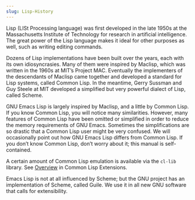 ```yaml
---
slug: Lisp-History
---
```


Lisp (LISt Processing language) was first developed in the late 1950s at the Massachusetts Institute of Technology for research in artificial intelligence. The great power of the Lisp language makes it ideal for other purposes as well, such as writing editing commands.

Dozens of Lisp implementations have been built over the years, each with its own idiosyncrasies. Many of them were inspired by Maclisp, which was written in the 1960s at MIT’s Project MAC. Eventually the implementers of the descendants of Maclisp came together and developed a standard for Lisp systems, called Common Lisp. In the meantime, Gerry Sussman and Guy Steele at MIT developed a simplified but very powerful dialect of Lisp, called Scheme.

GNU Emacs Lisp is largely inspired by Maclisp, and a little by Common Lisp. If you know Common Lisp, you will notice many similarities. However, many features of Common Lisp have been omitted or simplified in order to reduce the memory requirements of GNU Emacs. Sometimes the simplifications are so drastic that a Common Lisp user might be very confused. We will occasionally point out how GNU Emacs Lisp differs from Common Lisp. If you don’t know Common Lisp, don’t worry about it; this manual is self-contained.

A certain amount of Common Lisp emulation is available via the `cl-lib` library. See [Overview](https://www.gnu.org/software/emacs/manual/html_mono/cl.html#Top) in Common Lisp Extensions.

Emacs Lisp is not at all influenced by Scheme; but the GNU project has an implementation of Scheme, called Guile. We use it in all new GNU software that calls for extensibility.
